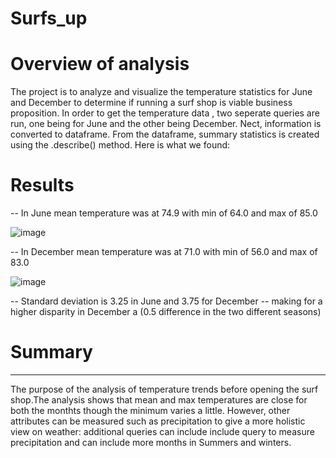 # Surfs_up
# Overview of analysis
The project is to analyze and visualize the temperature statistics for June and December to determine if running a surf shop is viable business proposition. In order to get the temperature data , two seperate queries are run, one being for June and the other being December. Nect, information is converted to dataframe. From the dataframe, summary statistics is created using the .describe() method. Here is what we found:

# Results
-- In June mean temperature was at 74.9 with min of 64.0 and max of 85.0

![image](https://user-images.githubusercontent.com/98617082/167049800-06ac2edb-a6e8-42f7-88a1-444caa6aa725.png)

-- In December mean temperature was at 71.0 with min of 56.0 and max of 83.0

![image](https://user-images.githubusercontent.com/98617082/167049895-c779ccae-2bfe-455d-944f-23d1ba7c3d99.png)


-- Standard deviation is 3.25 in June and 3.75 for December -- making for a higher disparity in December a (0.5 difference in the two different seasons)

# Summary
-----------------------------------------------------------
The purpose of the analysis of temperature trends before opening the surf shop.The analysis shows that mean and max temperatures are close for both the monthts though the  minimum varies a little. However,  other attributes can be measured such as precipitation to give a more holistic view on weather:   additional queries can include include query to measure precipitation and can include more months in Summers and winters.
